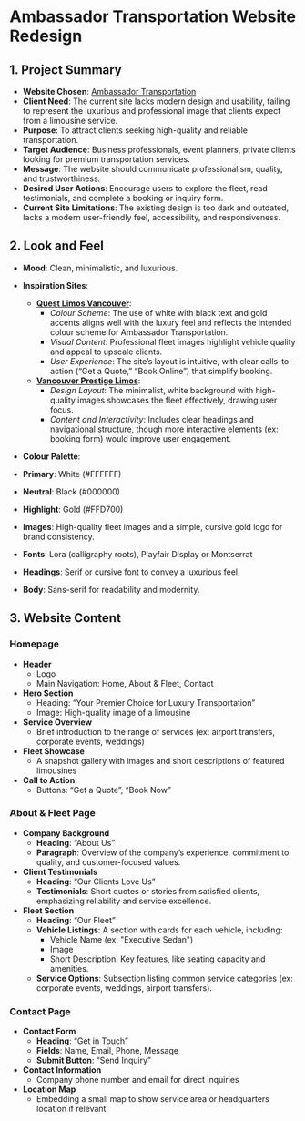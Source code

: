 # Ambassador Transportation Website Redesign


## 1. Project Summary

- **Website Chosen**: [Ambassador Transportation](https://ambassadortransportation.net)
- **Client Need**: The current site lacks modern design and usability, failing to represent the luxurious and professional image that clients expect from a limousine service.
- **Purpose**: To attract clients seeking high-quality and reliable transportation.
- **Target Audience**: Business professionals, event planners, private clients looking for premium transportation services.
- **Message**: The website should communicate professionalism, quality, and trustworthiness.
- **Desired User Actions**: Encourage users to explore the fleet, read testimonials, and complete a booking or inquiry form.
- **Current Site Limitations**: The existing design is too dark and outdated, lacks a modern user-friendly feel, accessibility, and responsiveness.


## 2. Look and Feel

- **Mood**: Clean, minimalistic, and luxurious.
- **Inspiration Sites**:
  - **[Quest Limos Vancouver](https://questlimos.ca/vancouver)**: 
      - *Colour Scheme*: The use of white with black text and gold accents aligns well with the luxury feel and reflects the intended colour scheme for Ambassador Transportation.
      - *Visual Content*: Professional fleet images highlight vehicle quality and appeal to upscale clients.
      - *User Experience*: The site’s layout is intuitive, with clear calls-to-action (“Get a Quote,” “Book Online”) that simplify booking.
  - **[Vancouver Prestige Limos](https://vancouverprestigelimos.com/)**: 
      - *Design Layout*: The minimalist, white background with high-quality images showcases the fleet effectively, drawing user focus.
      - *Content and Interactivity*: Includes clear headings and navigational structure, though more interactive elements (ex: booking form) would improve user engagement.


- **Colour Palette**:

- **Primary**: White (#FFFFFF)
- **Neutral**: Black (#000000)
- **Highlight**: Gold (#FFD700)
- **Images**: High-quality fleet images and a simple, cursive gold logo for brand consistency.
- **Fonts**: Lora (calligraphy roots), Playfair Display or Montserrat
- **Headings**: Serif or cursive font to convey a luxurious feel.
- **Body**: Sans-serif for readability and modernity.


## 3. Website Content

### Homepage

- **Header**
  - Logo
  - Main Navigation: Home, About & Fleet, Contact
- **Hero Section**
  - Heading: “Your Premier Choice for Luxury Transportation”
  - Image: High-quality image of a limousine
- **Service Overview**
  - Brief introduction to the range of services (ex: airport transfers, corporate events, weddings)
- **Fleet Showcase**
  - A snapshot gallery with images and short descriptions of featured limousines
- **Call to Action**
  - Buttons: “Get a Quote”, “Book Now”

### About & Fleet Page

- **Company Background**
  - **Heading**: “About Us”
  - **Paragraph**: Overview of the company’s experience, commitment to quality, and customer-focused values.
- **Client Testimonials**
  - **Heading**: “Our Clients Love Us”
  - **Testimonials**: Short quotes or stories from satisfied clients, emphasizing reliability and service excellence.
- **Fleet Section**
  - **Heading**: “Our Fleet”
  - **Vehicle Listings**: A section with cards for each vehicle, including:
    - Vehicle Name (ex: "Executive Sedan")
    - Image
    - Short Description: Key features, like seating capacity and amenities.
  - **Service Options**: Subsection listing common service categories (ex: corporate events, weddings, airport transfers).

### Contact Page

- **Contact Form**
  - **Heading**: “Get in Touch”
  - **Fields**: Name, Email, Phone, Message
  - **Submit Button**: “Send Inquiry”
- **Contact Information**
  - Company phone number and email for direct inquiries
- **Location Map**
  - Embedding a small map to show service area or headquarters location if relevant